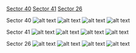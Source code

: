 [Sector 40](#sector40)
[Sector 41](#sector41)
[Sector 26](#sector26)

<a name = "sector40"></a>
Sector 40
![alt text](/images/TrES-2_Sector_40/TrES-2_Sector_40_a_TimeSeries.png)
![alt text](/images/TrES-2_Sector_40/TrES-2_Sector_40_b_FoldedLightCurve.png)
![alt text](/images/TrES-2_Sector_40/TrES-2_Sector_40_b_IndividualTransitsWithFit.png)
![alt text](/images/TrES-2_Sector_40/TrES-2_Sector_40_c_TimingResiduals.png)

<a name = "sector41"></a>
Sector 41
![alt text](/images/TrES-2_Sector_41/TrES-2_Sector_41_a_TimeSeries.png)
![alt text](/images/TrES-2_Sector_41/TrES-2_Sector_41_b_FoldedLightCurve.png)
![alt text](/images/TrES-2_Sector_41/TrES-2_Sector_41_b_IndividualTransitsWithFit.png)
![alt text](/images/TrES-2_Sector_41/TrES-2_Sector_41_c_TimingResiduals.png)

<a name = "sector26"></a>
Sector 26
![alt text](/images/TrES-2_Sector_26/TrES-2_Sector_26_a_TimeSeries.png)
![alt text](/images/TrES-2_Sector_26/TrES-2_Sector_26_b_FoldedLightCurve.png)
![alt text](/images/TrES-2_Sector_26/TrES-2_Sector_26_b_IndividualTransitsWithFit.png)
![alt text](/images/TrES-2_Sector_26/TrES-2_Sector_26_c_TimingResiduals.png)

